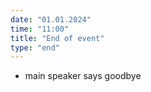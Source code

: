 ```yaml
---
date: "01.01.2024"
time: "11:00"
title: "End of event"
type: "end"
---
```


-   main speaker says goodbye
